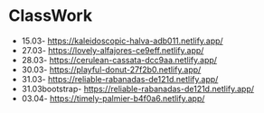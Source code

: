 # ClassWork

+ 15.03- https://kaleidoscopic-halva-adb011.netlify.app/
+ 27.03- https://lovely-alfajores-ce9eff.netlify.app/
+ 28.03- https://cerulean-cassata-dcc9aa.netlify.app/
+ 30.03- https://playful-donut-27f2b0.netlify.app/
+ 31.03- https://reliable-rabanadas-de121d.netlify.app/
+ 31.03bootstrap- https://reliable-rabanadas-de121d.netlify.app/
+ 03.04- https://timely-palmier-b4f0a6.netlify.app/
